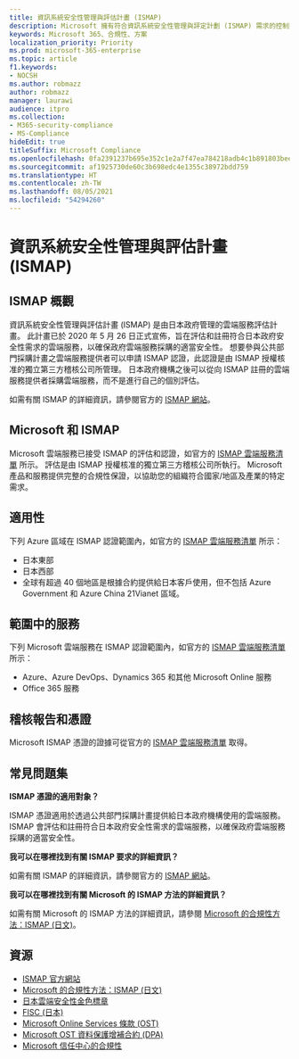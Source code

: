 ```yaml
---
title: 資訊系統安全性管理與評估計畫 (ISMAP)
description: Microsoft 擁有符合資訊系統安全性管理與評定計劃 (ISMAP) 需求的控制措施。
keywords: Microsoft 365、合規性、方案
localization_priority: Priority
ms.prod: microsoft-365-enterprise
ms.topic: article
f1.keywords:
- NOCSH
ms.author: robmazz
author: robmazz
manager: laurawi
audience: itpro
ms.collection:
- M365-security-compliance
- MS-Compliance
hideEdit: true
titleSuffix: Microsoft Compliance
ms.openlocfilehash: 0fa2391237b695e352c1e2a7f47ea784218adb4c1b891803beee438440f7d279
ms.sourcegitcommit: af1925730de60c3b698edc4e1355c38972bdd759
ms.translationtype: HT
ms.contentlocale: zh-TW
ms.lasthandoff: 08/05/2021
ms.locfileid: "54294260"
---
```

# <a name="information-system-security-management-and-assessment-program-ismap"></a>資訊系統安全性管理與評估計畫 (ISMAP)

## <a name="ismap-overview"></a>ISMAP 概觀

資訊系統安全性管理與評估計畫 (ISMAP) 是由日本政府管理的雲端服務評估計畫。 此計畫已於 2020 年 5 月 26 日正式宣佈，旨在評估和註冊符合日本政府安全性需求的雲端服務，以確保政府雲端服務採購的適當安全性。 想要參與公共部門採購計畫之雲端服務提供者可以申請 ISMAP 認證，此認證是由 ISMAP 授權核准的獨立第三方稽核公司所管理。 日本政府機構之後可以從向 ISMAP 註冊的雲端服務提供者採購雲端服務，而不是進行自己的個別評估。

如需有關 ISMAP 的詳細資訊，請參閱官方的 [ISMAP 網站](https://www.ismap.go.jp/csm)。

## <a name="microsoft-and-ismap"></a>Microsoft 和 ISMAP

Microsoft 雲端服務已接受 ISMAP 的評估和認證，如官方的 [ISMAP 雲端服務清單](https://www.ismap.go.jp/csm?id=cloud_service_list) 所示。 評估是由 ISMAP 授權核准的獨立第三方稽核公司所執行。 Microsoft 產品和服務提供完整的合規性保證，以協助您的組織符合國家/地區及產業的特定需求。

## <a name="applicability"></a>適用性

下列 Azure 區域在 ISMAP 認證範圍內，如官方的 [ISMAP 雲端服務清單](https://www.ismap.go.jp/csm?id=cloud_service_list) 所示：

- 日本東部
- 日本西部
- 全球有超過 40 個地區是根據合約提供給日本客戶使用，但不包括 Azure Government 和 Azure China 21Vianet 區域。

## <a name="services-in-scope"></a>範圍中的服務

下列 Microsoft 雲端服務在 ISMAP 認證範圍內，如官方的 [ISMAP 雲端服務清單](https://www.ismap.go.jp/csm?id=cloud_service_list) 所示：

- Azure、Azure DevOps、Dynamics 365 和其他 Microsoft Online 服務
- Office 365 服務

## <a name="audit-reports-and-certificates"></a>稽核報告和憑證

Microsoft ISMAP 憑證的證據可從官方的 [ISMAP 雲端服務清單](https://www.ismap.go.jp/csm?id=cloud_service_list) 取得。

## <a name="frequently-asked-questions"></a>常見問題集

**ISMAP 憑證的適用對象？**

ISMAP 憑證適用於透過公共部門採購計畫提供給日本政府機構使用的雲端服務。 ISMAP 會評估和註冊符合日本政府安全性需求的雲端服務，以確保政府雲端服務採購的適當安全性。

**我可以在哪裡找到有關 ISMAP 要求的詳細資訊？**

如需有關 ISMAP 的詳細資訊，請參閱官方的 [ISMAP 網站](https://www.ismap.go.jp/csm)。

**我可以在哪裡找到有關 Microsoft 的 ISMAP 方法的詳細資訊？**

如需有關 Microsoft 的 ISMAP 方法的詳細資訊，請參閱 [Microsoft 的合規性方法：ISMAP (日文)](https://www.microsoft.com/ja-jp/mscorp/legal/compliance?activetab=service%3aprimaryr7)。

## <a name="resources"></a>資源

- [ISMAP 官方網站](https://www.ismap.go.jp/csm)
- [Microsoft 的合規性方法：ISMAP (日文)](https://www.microsoft.com/ja-jp/mscorp/legal/compliance?activetab=service%3aprimaryr7)
- [日本雲端安全性金色標章](offering-cs-mark-gold-japan.md)
- [FISC (日本)](offering-fisc-japan.md)
- [Microsoft Online Services 條款 (OST)](https://aka.ms/Online-Services-Terms)
- [Microsoft OST 資料保護增補合約 (DPA)](https://aka.ms/DPA)
- [Microsoft 信任中心的合規性](https://www.microsoft.com/trust-center/compliance/compliance-overview)
